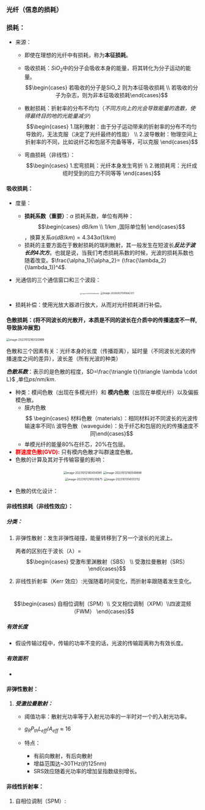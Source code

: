### 光纤（信息的损耗）

### 损耗：

* 来源：

  * 即使在理想的光纤中有损耗，称为<b>本征损耗</b>。

  * 吸收损耗：$SiO_2$中的分子会吸收本身的能量，将其转化为分子运动的能量。$$\begin{cases} 若吸收的分子是SiO_2 则为本征吸收损耗 \\ 若吸收的分子为杂志，则为非本征吸收损耗\end{cases}$$

  * 散射损耗：折射率的分布不均匀（*不同方向上的光会导致能量的逸散，使得最终目的地的光能量减少*）$$\begin{cases} 1.瑞利散射：由于分子运动带来的折射率的分布不均匀导致的，无法克服（决定了光纤最终的性能） \\ 2.波导散射：物理空间上折射率的不同，比如说纤芯和包层不完备等等，可以克服  \end{cases}$$

  * 弯曲损耗（非线性）：$$\begin{cases} 1.宏弯损耗：光纤本身发生弯折 \\ 2.微损耗弯：光纤成缆时受到的应力不同等等  \end{cases}$$

#### 吸收损耗：

* 度量：
  * **损耗系数（重要）**：$\alpha$ 损耗系数，单位有两种：$$\begin{cases} dB/km \\ 1/km ,国际单位制 \end{cases}$$，换算关系$\alpha (dB/km) = 4.343 \alpha(1/km)$
  * 损耗的主要方面在于散射损耗的瑞利散射，其一般发生在短波长***反比于波长的4次方***。也就是说，当我们考虑损耗系数的时候，光波的损耗系数也随着改变。$\frac{\alpha_1}{\alpha_2}= (\frac{\lambda_2}{\lambda_1})^4$.

* 光通信的三个通信窗口和三个波段：

  <center class='half'>
      <img src="https://cdn.jsdelivr.net/gh/ClearOVOsky/Image_typora@main/img/image-20231012133654340.png" alt="image-20231012133654340" style="zoom: 25%;" title ="光纤"/>  
      <img src="https://cdn.jsdelivr.net/gh/ClearOVOsky/Image_typora@main/img/image-20231012152630434.png" alt="image-20200927095842317" style="zoom:43%;" />
  </center>
  

* 损耗补偿：使用光放大器进行放大，从而对光纤损耗进行补偿。

#### 色散损耗：(将不同波长的光散开，本质是不同的波长在介质中的传播速度不一样,导致脉冲展宽)

<img src="https://cdn.jsdelivr.net/gh/ClearOVOsky/Image_typora@main/img/image-20231012160120999.png" alt="image-20231012160120999" style="zoom: 50%;" />

色散和三个因素有关：光纤本身的长度（传播距离），延时量（不同波长光波的传播速度之间的差异），波长差（所有光波的种类）

***色散系数***：表示的是色散的程度，$D=\frac{\triangle t}{\triangle \lambda \cdot L}$ ,单位$ps/nm/km$.

* 种类：模间色散（出现在多模光纤）和 **模内色散**（出现在单模光纤）以及偏振模色散。
  * 膜内色散$$ \begin{cases} 材料色散（materials）：相同材料对不同波长的光波传输速率不同\\ 波导色散（waveguide）：处于纤芯和包层的光的传播速度不同\end{cases}$$
  * 单模光纤的能量80%在纤芯，20%在包层。
* <font color = red>**群速度色散(GVD):**</font> 只有模内色散才叫群速度色散。
* 色散的计算及其对于传输容量的影响：

<center class='half'>
    <img src="https://cdn.jsdelivr.net/gh/ClearOVOsky/Image_typora@main/img/image-20231012180454095.png" alt="image-20231012180454095" style="zoom:50%;" />
    <img src="https://cdn.jsdelivr.net/gh/ClearOVOsky/Image_typora@main/img/image-20231012180548698.png" alt="image-20231012180548698" style="zoom:50%;" />
</center>

<center class='half'>
    <img src="https://cdn.jsdelivr.net/gh/ClearOVOsky/Image_typora@main/img/image-20231012181235675.png" alt="image-20231012181235675" style="zoom:50%;" />
    <img src="C:\Users\32860\AppData\Roaming\Typora\typora-user-images\image-20231013141313112.png" alt="image-20231013141313112" style="zoom:50%;" />
</center>




* 色散的优化设计：




#### 非线性损耗（非线性效应）：

##### 分类：

1. 非弹性散射：发生非弹性碰撞，能量转移到了另一个波长的光波上。

   两者的区别在于波长（$\lambda$）= $$\begin{cases} 受激布里渊散射（SBS） \\ 受激拉曼散射（SRS） \end{cases}$$

2. 非线性折射率（Kerr 效应）:光强随着时间变化，而折射率跟随着发生变化。

​		$$\begin{cases} 自相位调制（SPM）\\ 交叉相位调制（XPM）\\四波混频（FWM）  \end{cases}$$

##### 有效长度

* 假设传输过程中，传输的功率不变的话，光波的传输距离称为有效长度。

##### 有效面积

* 

#### 非弹性散射：

1. ***受激拉曼散射：***

   * 阈值功率：散射光功率等于入射光功率的一半时对一个的入射光功率。

   * $g_R P_{th} L_{eff} / A_{eff} \approx 16$

   * 特点：
     * 有前向散射，有后向散射
     * 增益范围达~30THz(约125nm)
     * SRS效应随着光功率的增加呈指数级别增长。

#### 非线性折射率：

1. 自相位调制（SPM）: